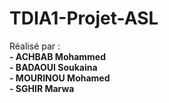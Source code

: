 # TDIA1-Projet-ASL


Réalisé par :\
**- ACHBAB Mohammed**\
**- BADAOUI Soukaina**\
**- MOURINOU Mohamed**\
**- SGHIR Marwa**
